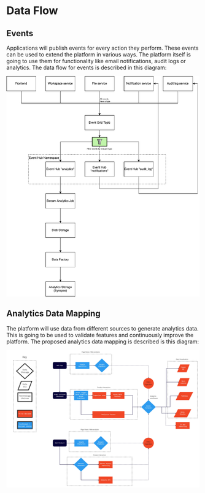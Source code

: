 # Data Flow

## Events

Applications will publish events for every action they perform. These events can be used to extend the platform in various ways. The platform itself is going to use them for functionality like email notifications, audit logs or analytics. The data flow for events is described in this diagram:

![](./event-data-flow.png)

## Analytics Data Mapping

The platform will use data from different sources to generate analytics data. This is going to be used to validate features and continuously improve the platform. The proposed analytics data mapping is described is this diagram:

![](./analytics-data-mapping.png)
